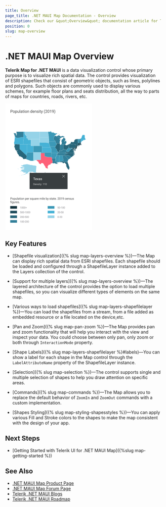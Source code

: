 ```yaml
---
title: Overview
page_title: .NET MAUI Map Documentation - Overview
description: Check our &quot;Overview&quot; documentation article for Telerik Map for .NET MAUI.
position: 0
slug: map-overview
---
```


# .NET MAUI Map Overview

**Telerik Map for .NET MAUI** is a data visualization control whose primary purpose is to visualize rich spatial data. The control provides visualization of ESRI shapefiles that consist of geometric objects, such as lines, polylines and polygons. Such objects are commonly used to display various schemes, for example floor plans and seats distribution, all the way to parts of maps for countries, roads, rivers, etc.

![Map Overview](images/map_overview.png)

## Key Features

* [Shapefile visualization]({% slug map-layers-overview %})&mdash;The Map can display rich spatial data from ESRI shapefiles. Each shapefile should be loaded and configured through a ShapefileLayer instance added to the Layers collection of the control.

* [Support for multiple layers]({% slug map-layers-overview %})&mdash;The layered architecture of the control provides the option to load multiple shapefiles, so you can visualize different types of elements on the same map.

* [Various ways to load shapefiles]({% slug map-layers-shapefilelayer %})&mdash;You can load the shapefiles from a stream, from a file added as embedded resource or a file located on the device,etc.

* [Pan and Zoom]({% slug map-pan-zoom %})&mdash;The Map provides pan and zoom functionality that will help you interact with the view and inspect your data. You could choose between only pan, only zoom or both through `InteractionMode` property. 

* [Shape Labels]({% slug map-layers-shapefilelayer %}#labels)&mdash;You can show a label for each shape in the Map control through the `LabelAttributeName` property of the ShapefileLayer instance.

* [Selection]({% slug map-selection %})&mdash;The control supports single and multiple selection of shapes to help you draw attention on specific areas. 

* [Commands]({% slug map-commands %})&mdash;The Map allows you to replace the default behavior of `ZoomIn` and `ZoomOut` commands with a custom implementation.
 
* [Shapes Styling]({% slug map-styling-shapesstyles %})&mdash;You can apply various Fill and Stroke colors to the shapes to make the map consistent with the design of your app. 

## Next Steps

- [Getting Started with Telerik UI for .NET MAUI Map]({%slug map-getting-started %})


## See Also

- [.NET MAUI Map Product Page](https://www.telerik.com/maui-ui/map)
- [.NET MAUI Map Forum Page](https://www.telerik.com/forums/maui?tagId=1870)
- [Telerik .NET MAUI Blogs](https://www.telerik.com/blogs/mobile-net-maui)
- [Telerik .NET MAUI Roadmap](https://www.telerik.com/support/whats-new/maui-ui/roadmap)
